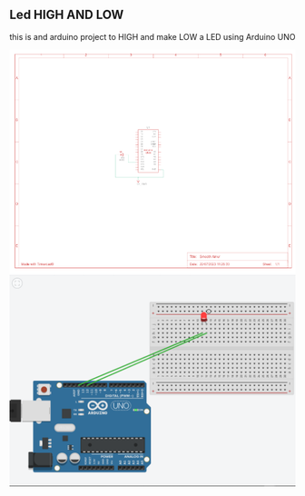 ## Led HIGH AND LOW
<p>this is and arduino project to HIGH and make LOW a LED using Arduino UNO</p>
<img src="rslt0.png" alt="output - image">
<img src="rslt1.png" alt="output - image">

